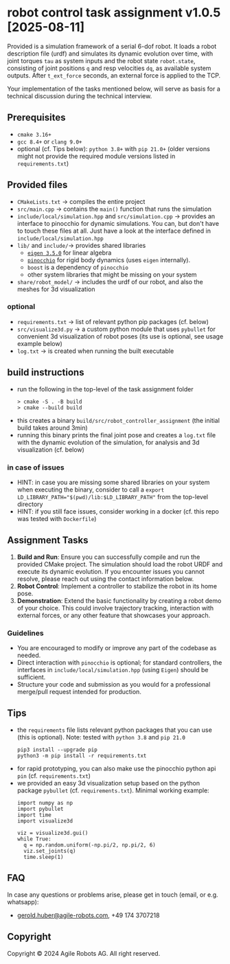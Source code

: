 # robot control task assignment v1.0.5 [2025-08-11]
Provided is a simulation framework of a serial 6-dof robot. It loads a robot description file (urdf) and simulates its dynamic evolution over time, with joint torques `tau` as system inputs and the robot state `robot.state`, consisting of joint positions `q` and resp velocities `dq`, as available system outputs. After `t_ext_force` seconds, an external force is applied to the TCP.

Your implementation of the tasks mentioned below, will serve as basis for a technical discussion during the technical interview.

## Prerequisites
- `cmake 3.16+`
- `gcc 8.4+` or `clang 9.0+`
- optional (cf. Tips below): `python 3.8+` with `pip 21.0+` (older versions might not provide the required module versions listed in `requirements.txt`)

## Provided files
- `CMakeLists.txt` -> compiles the entire project
- `src/main.cpp` -> contains the `main()` function that runs the simulation
- `include/local/simulation.hpp` and `src/simulation.cpp` -> provides an interface to pinocchio for dynamic simulations. 
   You can, but don't have to touch these files at all. Just have a look at the interface defined in `include/local/simulation.hpp`
- `lib/` and `include/`-> provides shared libraries 
  - [`eigen 3.5.0`](https://eigen.tuxfamily.org/) for linear algebra
  - [`pinocchio`](https://gepettoweb.laas.fr/doc/stack-of-tasks/pinocchio/master/doxygen-html) for rigid body dynamics (uses `eigen` internally).
  - `boost` is a dependency of `pinocchio`
  - other system libraries that might be missing on your system
- `share/robot_model/` -> includes the urdf of our robot, and also the meshes for 3d visualization

### optional
- `requirements.txt` -> list of relevant python pip packages (cf. below)
- `src/visualize3d.py` -> a custom python module that uses `pybullet` for convenient 3d visualization of robot poses (its use is optional, see usage example below)
- `log.txt` -> is created when running the built executable

## build instructions
- run the following in the top-level of the task assignment folder
    ```
    > cmake -S . -B build
    > cmake --build build
    ```
- this creates a binary `build/src/robot_controller_assignment` (the initial build takes around 3min)
- running this binary prints the final joint pose and creates a `log.txt` file with the dynamic evolution of the simulation, for analysis and 3d visualization (cf. below)

### in case of issues
- HINT: in case you are missing some shared libraries on your system when executing the binary, consider to call a `export LD_LIBRARY_PATH="$(pwd)/lib:$LD_LIBRARY_PATH"` from the top-level directory
- HINT: if you still face issues, consider working in a docker (cf. this repo was tested with `Dockerfile`)

## Assignment Tasks

1. **Build and Run**: Ensure you can successfully compile and run the provided CMake project. The simulation should load the robot URDF and execute its dynamic evolution. If you encounter issues you cannot resolve, please reach out using the contact information below.
2. **Robot Control**: Implement a controller to stabilize the robot in its home pose.
3. **Demonstration**: Extend the basic functionality by creating a robot demo of your choice. This could involve trajectory tracking, interaction with external forces, or any other feature that showcases your approach.

### Guidelines
- You are encouraged to modify or improve any part of the codebase as needed.
- Direct interaction with `pinocchio` is optional; for standard controllers, the interfaces in `include/local/simulation.hpp` (using `Eigen`) should be sufficient.
- Structure your code and submission as you would for a professional merge/pull request intended for production.


## Tips
- the `requirements` file lists relevant python packages that you can use (this is optional). 
  Note: tested with `python 3.8` and `pip 21.0` 
  ```
  pip3 install --upgrade pip
  python3 -m pip install -r requirements.txt
  ```
- for rapid prototyping, you can also make use the pinocchio python api `pin` (cf. `requirements.txt`)
- we provided an easy 3d visualization setup based on the python package `pybullet` (cf. `requirements.txt`). Minimal working example:
    ```
    import numpy as np
    import pybullet
    import time
    import visualize3d

    viz = visualize3d.gui()
    while True:
      q = np.random.uniform(-np.pi/2, np.pi/2, 6)
      viz.set_joints(q)
      time.sleep(1)
    ```

## FAQ
In case any questions or problems arise, please get in touch (email, or e.g. whatsapp):
- gerold.huber@agile-robots.com, +49 174 3707218

## Copyright
Copyright © 2024 Agile Robots AG. All right reserved.